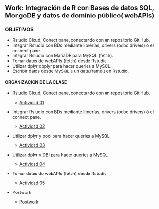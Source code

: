 ## Work: Integración de R con Bases de datos SQL,  MongoDB y datos de dominio público( webAPIs)

### OBJETIVOS 

- Rstudio Cloud, Conect pane, conectando con un repositorio Git Hub. 
- Integrar Rstudio con BDs mediante librerías, drivers (odbc drivers) ó el connect pane. 
- Integrar Rstudio con MariaDB para MySQL (fetch).
- Tomar datos de webAPIs (fetch) desde Rstudio. 
- Utilizar dplyr dbplyr para hacer queries a MySQL.
- Escribir datos desde MySQL a un data.frame() en Rstudio.  

#### ORGANIZACION DE LA CLASE 

- Rstudio Cloud, Conect pane, conectando con un repositorio Git Hub. 
	- [Actividad 01](Ejemplo-01)

- Integrar Rstudio con BDs mediante librerías, drivers (odbc drivers) ó el connect pane.
	- [Actividad 02](Ejemplo-02)

- Utilizar dplyr y pool para hacer queries a MySQL
	- [Actividad 03](Ejemplo-03)

- Utilizar dplyr y DBI para hacer queries a MySQL
	- [Actividad 04](Ejemplo-04)

- Tomar datos de webAPIs (fetch) desde Rstudio 
	- [Actividad 05](Ejemplo-05)
	
- Postwork
	- [Postwork](Postwork)
